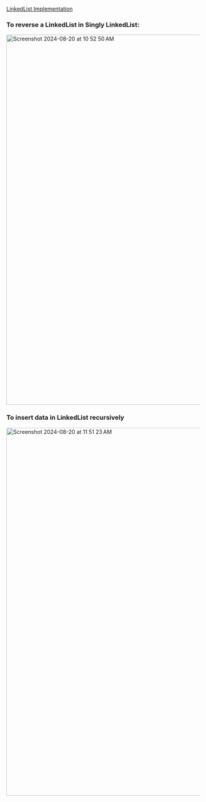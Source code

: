 [LinkedList Implementation](https://github.com/Malobika8/All-In-One/blob/Java/JavaCollections/LinkedList/LL.md)

### To reverse a LinkedList in Singly LinkedList:

<img width="965" alt="Screenshot 2024-08-20 at 10 52 50 AM" src="https://github.com/user-attachments/assets/dfae013c-cdf4-4c75-be11-f6f8a915c78a">

### To insert data in LinkedList recursively

<img width="959" alt="Screenshot 2024-08-20 at 11 51 23 AM" src="https://github.com/user-attachments/assets/4c09916a-3d77-445f-86c3-6101512c8e3a">
